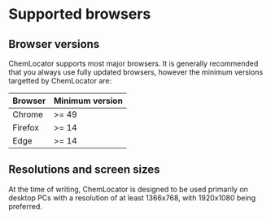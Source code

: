 # Supported browsers

## Browser versions

ChemLocator supports most major browsers.  It is generally recommended that you 
always use fully updated browsers, however the minimum versions targetted by
ChemLocator are:

Browser  | Minimum version |
---------|-----------------|
Chrome   |     >= 49       |
Firefox  |     >= 14       |
Edge     |     >= 14       |


## Resolutions and screen sizes

At the time of writing, ChemLocator is designed to be used primarily on desktop 
PCs with a resolution of at least 1366x768, with 1920x1080 being preferred.  

